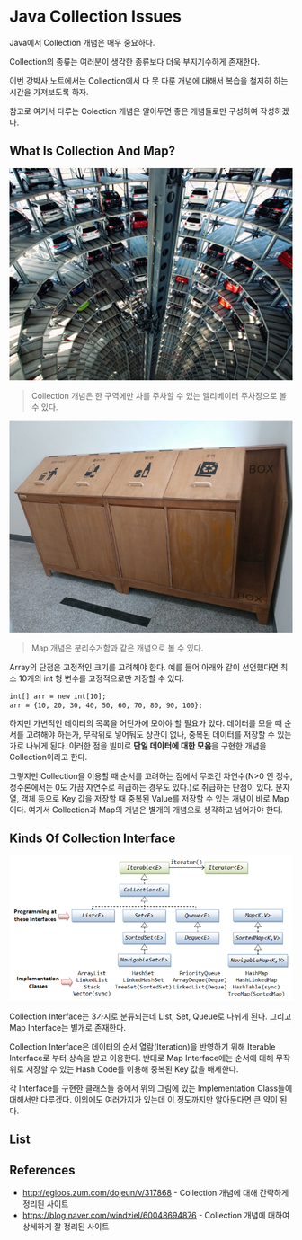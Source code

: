 # Java Collection Issues
Java에서 Collection 개념은 매우 중요하다.

Collection의 종류는 여러분이 생각한 종류보다 더욱 부지기수하게 존재한다. 

이번 강박사 노트에서는 Collection에서 다 못 다룬 개념에 대해서 복습을 철저히 하는 시간을 가져보도록 하자.

참고로 여기서 다루는 Colection 개념은 알아두면 좋은 개념들로만 구성하여 작성하겠다.

## What Is Collection And Map?

![car_parking](/Application_Computer_Science/0_Java_Programing/img/car_parking.jpg)

> Collection 개념은 한 구역에만 차를 주차할 수 있는 엘리베이터 주차장으로 볼 수 있다.

![kinds_trash](/Application_Computer_Science/0_Java_Programing/img/kinds_trash.jpeg)

> Map 개념은 분리수거함과 같은 개념으로 볼 수 있다.

Array의 단점은 고정적인 크기를 고려해야 한다. 예를 들어 아래와 같이 선언했다면 최소 10개의 int 형 변수를 고정적으로만 저장할 수 있다.

```
int[] arr = new int[10];
arr = {10, 20, 30, 40, 50, 60, 70, 80, 90, 100};
```

하지만 가변적인 데이터의 목록을 어딘가에 모아야 할 필요가 있다. 데이터를 모을 때 순서를 고려해야 하는가, 무작위로 넣어둬도 상관이 없나, 중복된 데이터를 저장할 수 있는가로 나뉘게 된다. 이러한 점을 빌미로 **단일 데이터에 대한 모음**을 구현한 개념을 Collection이라고 한다. 

그렇지만 Collection을 이용할 때 순서를 고려하는 점에서 무조건 자연수(N>0 인 정수, 정수론에서는 0도 가끔 자연수로 취급하는 경우도 있다.)로 취급하는 단점이 있다. 문자열, 객체 등으로 Key 값을 저장할 때 중복된 Value를 저장할 수 있는 개념이 바로 Map이다. 여기서 Collection과 Map의 개념은 별개의 개념으로 생각하고 넘어가야 한다.

## Kinds Of Collection Interface

![Collection_interfaces](/Application_Computer_Science/0_Java_Programing/img/Collection_interfaces.png)

Collection Interface는 3가지로 분류되는데 List, Set, Queue로 나뉘게 된다. 그리고 Map Interface는 별개로 존재한다.

Collection Interface은 데이터의 순서 열람(Iteration)을 반영하기 위해 Iterable Interface로 부터 상속을 받고 이용한다. 반대로 Map Interface에는 순서에 대해 무작위로 저장할 수 있는 Hash Code를 이용해 중복된 Key 값을 배제한다.

각 Interface를 구현한 클래스들 중에서 위의 그림에 있는 Implementation Class들에 대해서만 다루겠다. 이외에도 여러가지가 있는데 이 정도까지만 알아둔다면 큰 약이 된다.

## List

## References
- http://egloos.zum.com/dojeun/v/317868 - Collection 개념에 대해 간략하게 정리된 사이트
- https://blog.naver.com/windziel/60048694876 - Collection 개념에 대하여 상세하게 잘 정리된 사이트